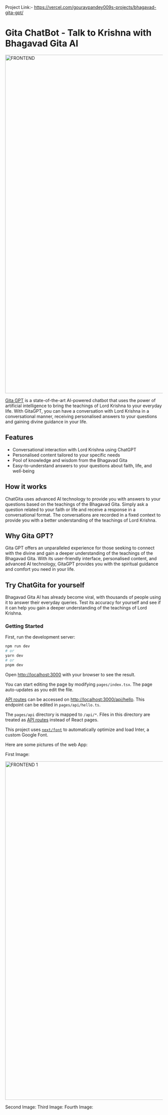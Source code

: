 
Project Link:- https://vercel.com/gouravpandey009s-projects/bhagavad-gita-gpt/
# Gita ChatBot - Talk to Krishna with Bhagavad Gita AI

<img width="1079" alt="FRONTEND" src="https://github.com/Anuragroy24/BhagavadGita-ChatBot/assets/122443089/8132fbea-8857-40d6-99ee-7dc9f7ddea24">


[Gita GPT](https://bhagavadgita.ai) is a state-of-the-art AI-powered chatbot that uses the power of artificial intelligence to bring the teachings of Lord Krishna to your everyday life. With GitaGPT, you can have a conversation with Lord Krishna in a conversational manner, receiving personalised answers to your questions and gaining divine guidance in your life.

## Features

- Conversational interaction with Lord Krishna using ChatGPT
- Personalised content tailored to your specific needs
- Pool of knowledge and wisdom from the Bhagavad Gita
- Easy-to-understand answers to your questions about faith, life, and well-being

## How it works

ChatGita uses advanced AI technology to provide you with answers to your questions based on the teachings of the Bhagavad Gita. Simply ask a question related to your faith or life and receive a response in a conversational format. The conversations are recorded in a fixed context to provide you with a better understanding of the teachings of Lord Krishna.

## Why Gita GPT?

Gita GPT offers an unparalleled experience for those seeking to connect with the divine and gain a deeper understanding of the teachings of the Bhagavad Gita. With its user-friendly interface, personalised content, and advanced AI technology, GitaGPT provides you with the spiritual guidance and comfort you need in your life.

## Try ChatGita for yourself

Bhagavad Gita AI has already become viral, with thousands of people using it to answer their everyday queries. Test its accuracy for yourself and see if it can help you gain a deeper understanding of the teachings of Lord Krishna.

### Getting Started

First, run the development server:

```bash
npm run dev
# or
yarn dev
# or
pnpm dev
```

Open [http://localhost:3000](http://localhost:3000) with your browser to see the result.

You can start editing the page by modifying `pages/index.tsx`. The page auto-updates as you edit the file.

[API routes](https://nextjs.org/docs/api-routes/introduction) can be accessed on [http://localhost:3000/api/hello](http://localhost:3000/api/hello). This endpoint can be edited in `pages/api/hello.ts`.

The `pages/api` directory is mapped to `/api/*`. Files in this directory are treated as [API routes](https://nextjs.org/docs/api-routes/introduction) instead of React pages.

This project uses [`next/font`](https://nextjs.org/docs/basic-features/font-optimization) to automatically optimize and load Inter, a custom Google Font.

Here are some pictures of the web App:

First Image:

<img width="1079" alt="FRONTEND 1" src="https://github.com/Anuragroy24/BhagavadGita-ChatBot/assets/122443089/9c7bce2c-ae3a-4282-a96c-8f68f25d1f61">

Second Image:
Third Image:
Fourth Image:
